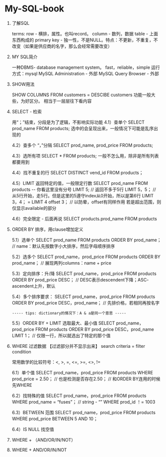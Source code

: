 # My-SQL-book

1. 了解SQL 

    terms: 
        row - 横排，属性。也叫record。
        column - 数列，数据
        table - 上面东西构成的
        primary key - 独一性，不是NULL。特点：不更新，不重复，不改变（如果是供应商的名字，那么会经常需要改变）
    
2. MY SQL简介 

    一种DBMS- database management system。
    fast，reliable，simple
    运行方式：mysql
            MySQL Administration - 外部
            MySQL Query Browser - 外部
            
3. SHOW用法 

    SHOW COLUMNS FROM customers  =  DESCIBE customers
    功能一般大些，为好区分。
    相当于一层层往下看内容

4. SELECT - 检索 

    用“；”结束，分段是为了逻辑，不影响实际功能
    4.1）查单个
        SELECT prod_name FROM products;
        选中的会呈现出来，一般情况下可能是乱序出现的
        
    4.2）查多个 “，”分隔
        SELECT prod_name, prod_price FROM products;
        
    4.3）选所有项
        SELECT * FROM products;
        一般不怎么用，除非是所有列表都要用到
        
    4.4）找不重复的行
        SELECT DISTINCT vend_id FROM products；
        
    4.5）LIMIT 返回特定的值，一般限定行数
        SELECT prod_name FROM products        -- 你看这里没有分号
        LIMIT 5;          // 返回不多于5行
        LIMIT 5，5；      // 从5行开始，走5行。但是这里的5遵守index从0开始，所以是第6行
        LIMIT 3，4； = LIMIT 4 offset 3；     // 以防晕，offset有同样作用
          若是超出范围，则仅显示available的部分
        
    4.6）完全限定 - 后面再说
        SELECT products.prod_name FROM products 

5. ORDER BY 排序，用clause增加定义

    5.1）选单个
        SELECT prod_name FROM products
        ORDER BY prod_name；          // name：默认先按数字小大排序，然后字母顺序排序
        
    5.2）选多个
        SELECT prod_name，prod_price FROM products
        ORDER BY prod_name；          // 展现两列columns：name + price
    
    5.3）定向排序：升/降
        SELECT prod_name，prod_price FROM products
        ORDER BY prod_price DESC；   // DESC表示descendent下降；ASC- ascendent上升，默认
        
    5.4）多个排序要求：
        SELECT prod_name，prod_price FROM products
        ORDER BY prod_price DESC，prod_name；   // 先排价格，若相同再按名字
        
       ----- tips: dictionary的情况下：A & a是同一个意思 -----
        
    5.5）ORDER BY + LIMIT 选取最大、最小值
        SELECT prod_name，prod_price FROM products
        ORDER BY prod_price DESC，prod_name
        LIMIT 1；             // 仅限一行，所以就选出了特定的那个值 
    
6. WHERE 过滤数据 【过滤部分并不显示出来】  search criteria = filter condition
    
    常用数学的比较符号：<, >, =, <=, >=, <>, !=
    
    6.1）单个值 
        SELECT prod_name，prod_price FROM products
        WHERE prod_price = 2.50；    // 也是检测是否存在2.50；
                                     // 和ORDER BY连用的时候先WHERE
        
    6.2）找特殊的值
        SELECT prod_name，prod_price FROM products
        WHERE prod_name = “fuses”；  // string - “”
        WHERE prod_id ！= 1003 
        
    6.3）BETWEEN 范围
        SELECT prod_name，prod_price FROM products
        WHERE prod_price BETWEEN 5 AND 10；
        
    6.4）IS NULL 找空值
 
7. WHERE + （AND/OR/IN/NOT）

7. WHERE + AND/OR/IN/NOT
